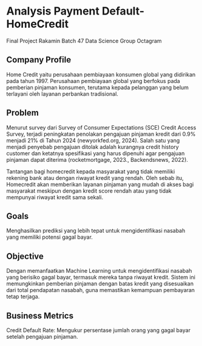 # Analysis Payment Default-HomeCredit
Final Project Rakamin Batch 47 Data Science Group Octagram

## Company Profile
Home Credit yaitu perusahaan pembiayaan konsumen global yang didirikan pada tahun 1997. 
Perusahaan pembiayaan global yang berfokus pada pemberian pinjaman konsumen, terutama kepada pelanggan yang belum terlayani oleh layanan perbankan tradisional.

## Problem
Menurut survey dari Survey of Consumer Expectations (SCE) Credit Access Survey, terjadi peningkatan penolakan pengajuan pinjaman kredit dari 0.9% menjadi 21% di Tahun 2024 (newyorkfed.org, 2024). Salah satu yang menjadi penyebab pengajuan ditolak adalah kurangnya credit history customer dan ketatnya spesifikasi yang harus dipenuhi agar pengajuan pinjaman dapat diterima (rocketmortgage, 2023., Backendsnews, 2022). 

Tantangan bagi homecredit kepada masyarakat yang tidak memiliki rekening bank atau dengan riwayat kredit yang rendah.
Oleh sebab itu, Homecredit akan memberikan layanan pinjaman yang mudah di akses bagi masyarakat meskipun dengan kredit score rendah atau yang tidak mempunyai riwayat kredit sama sekali.

## Goals
Menghasilkan prediksi yang lebih tepat untuk mengidentifikasi nasabah yang memiliki potensi gagal bayar.

## Objective
Dengan memanfaatkan Machine Learning untuk mengidentifikasi nasabah yang berisiko gagal bayar, termasuk mereka tanpa riwayat kredit. Sistem ini memungkinkan pemberian pinjaman dengan batas kredit yang disesuaikan dari total pendapatan nasabah, guna memastikan kemampuan pembayaran tetap terjaga.

## Business Metrics
Credit Default Rate: Mengukur persentase jumlah orang yang gagal bayar setelah pengajuan pinjaman.


